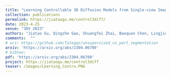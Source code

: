 ```yaml
---
title: "Learning Controllable 3D Diffusion Models from Single-view Images"
collection: publications
permalink: https://jiataogu.me/control3diff/
date: 2023-4-25
venue: "3DV 2023"
authors: "Jiatao Gu, Qingzhe Gao, Shuangfei Zhai, Baoquan Chen, Lingjie Liu, Josh Susskind"
comments:  ""
# uri: https://github.com/Talegqz/unsupervised_co_part_segmentation
arxiv: 'https://arxiv.org/abs/2304.06700'
# bibtex: 
pdf: 'https://arxiv.org/abs/2304.06700'
project: https://jiataogu.me/control3diff
teaser: /images/Learning_Contro.PNG
---
```

<!-- coming soon! -->
